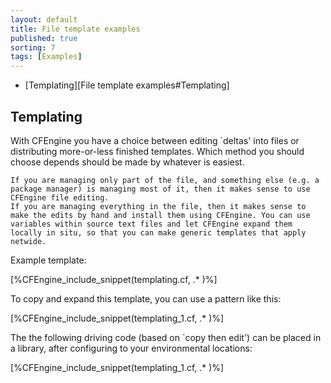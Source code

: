 ```yaml
---
layout: default
title: File template examples
published: true
sorting: 7
tags: [Examples]
---
```


* [Templating][File template examples#Templating]

## Templating

With CFEngine you have a choice between editing `deltas' into files or distributing more-or-less finished templates. Which method you should choose depends should be made by whatever is easiest.

    If you are managing only part of the file, and something else (e.g. a package manager) is managing most of it, then it makes sense to use CFEngine file editing.
    If you are managing everything in the file, then it makes sense to make the edits by hand and install them using CFEngine. You can use variables within source text files and let CFEngine expand them locally in situ, so that you can make generic templates that apply netwide.

Example template:


[%CFEngine_include_snippet(templating.cf, .* )%]


To copy and expand this template, you can use a pattern like this:


[%CFEngine_include_snippet(templating_1.cf, .* )%]

The the following driving code (based on `copy then edit') can be placed in a library, after configuring to your environmental locations:

[%CFEngine_include_snippet(templating_1.cf, .* )%]
